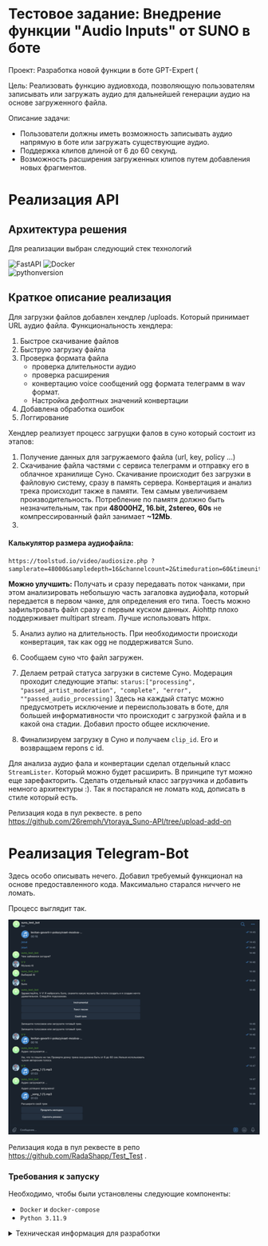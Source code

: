 
# Тестовое задание: Внедрение функции "Audio Inputs" от SUNO в боте

Проект: Разработка новой функции в боте GPT-Expert (

Цель: Реализовать функцию аудиовхода, позволяющую пользователям записывать или загружать аудио для дальнейшей генерации аудио на основе загруженного файла.

 Описание задачи:
   - Пользователи должны иметь возможность записывать аудио напрямую в боте или загружать существующие аудио.
   - Поддержка клипов длиной от 6 до 60 секунд.
   - Возможность расширения загруженных клипов путем добавления новых фрагментов.

# Реализация API
## Архитектура решения 

Для реализации выбран следующий стек технологий   

![FastAPI](https://img.shields.io/badge/FastAPI-005571?style=for-the-badge&logo=fastapi)
![Docker](https://img.shields.io/badge/docker-%230db7ed.svg?style=for-the-badge&logo=docker&logoColor=white)  
![pythonversion](https://img.shields.io/badge/python-%3E%3D3.11.9-blue)  

## Краткое описание реализация

Для загрузки файлов добавлен хендлер /uploads. Который принимает URL аудио файла.
Функциональность хендлера:
1. Быстрое скачивание файлов
2. Быструю загрузку файла 
3. Проверка формата файла
   - проверка длительности аудио
   - проверка расширения
   - конвертацию voice сообщений ogg формата телеграмм в wav формат.
   - Настройка дефолтных значений конвертации
5. Добавлена обработка ошибок
6. Логгирование

Хендлер реализует процесс загрущки фалов в суно который состоит из этапов:
1. Получение данных для загружаемого файла (url, key, policy ...)
2. Скачивание файла частями с сервиса телеграмм и отправку его в облачное хранилище Суно.
Скачивание происходит без загрузки в файловую систему, сразу в память сервера. Конвертация и анализ трека происходит также в памяти. Тем самым увеличиваем производительность. Потребление по памятя должно быть незначительным, так при **48000HZ, 16.bit, 2stereo, 60s** не компрессированный файл занимает **~12МЬ**.
3. 
#### Калькулятор размера аудиофайла:
    https://toolstud.io/video/audiosize.php ?samplerate=48000&sampledepth=16&channelcount=2&timeduration=60&timeunit=seconds

**Можно улучшить:** Получать и сразу передавать поток чанками, при этом анализировать небольшую часть загаловка аудиофала, который передается в первом чанке, для oпределения его типа. Тоесть можно зафильтровать файл сразу с первым куском данных. Aiohttp плохо поддерживает multipart stream. Лучше использовать httpx.

5. Анализ аулио на длительность. При необходимости происходи конвертация, так как ogg не поддерживатся Suno.

4. Сообщаем суно что файл загружен.
5. Делаем ретрай статуса загрузки в системе Суно. Модерация проходит следующие этапы:
`starus:["processing", "passed_artist_moderation", "complete", "error", ""passed_audio_processing]`
Здесь на каждый статус можно предусмотреть исключение и переиспользовать в боте, для большей информативности что происходит с загрузкой файла и в какой она стадии. Добавил просто общее исключение.
6. Финализируем загрузку в Суно и получаем `clip_id`. Его и возвращаем repons с id.

Для анализа аудио фала и конвертации сделал отдельный класс `StreamLister`. Который можно будет расширить. В принципе тут можно еще зарефакторить. Сделать отдельный класс загрузчика и добавить немного архитектуры :). Так я постарался не ломать код, дописать в стиле который есть.

Релизация кода в пул реквесте. в репо https://github.com/26remph/Vtoraya_Suno-API/tree/upload-add-on

# Реализация Telegram-Bot

Здесь особо описывать нечего. Добавил требуемый функционал на основе предоставленного кода. Максимально старался ниччего не ломать.

Процесс выглядит так.  

![tg-bot.png](data%2Ftg-bot.png)

Релизация кода в пул реквесте в репо https://github.com/RadaShapp/Test_Test
.

### Требования к запуску

Необходимо, чтобы были установлены следующие компоненты:

- `Docker` и `docker-compose`
- `Python 3.11.9`



<details><summary> Техническая информация для разработки </summary>
<p>


# Suno API add-on

## Upload

POST https://studio-api.suno.ai/api/uploads/audio/

### Headers
Authorization: Bearer
"Key-id"

### payload
```json
{
  "extension": "mp3"
}
```

### response

Content-Encoding: br

```json
{
    "id": "03ee986b-64f5-4450-b35e-b4a188eb7d40",
    "url": "https://suno-uploads.s3.amazonaws.com/",
    "fields": {
        "Content-Type": "audio/mpeg",
        "key": "raw_uploads/03ee986b-64f5-4450-b35e-b4a188eb7d40.mp3",
        "AWSAccessKeyId": "AKIA2V4GXGDKJMTPWLXO",
        "policy": "eyJleHBpcmF0aW9uIjogIjIwMjQtMDgtMjBUMTc6MDU6MzhaIiwgImNvbmRpdGlvbnMiOiBbWyJjb250ZW50LWxlbmd0aC1yYW5nZSIsIDAsIDEwNDg1NzYwMF0sIFsic3RhcnRzLXdpdGgiLCAiJENvbnRlbnQtVHlwZSIsICJhdWRpby9tcGVnIl0sIHsiYnVja2V0IjogInN1bm8tdXBsb2FkcyJ9LCB7ImtleSI6ICJyYXdfdXBsb2Fkcy8wM2VlOTg2Yi02NGY1LTQ0NTAtYjM1ZS1iNGExODhlYjdkNDAubXAzIn1dfQ==",
        "signature": "7fEUl0iKObc9sByYN41GkziYERo="
    },
    "is_file_uploaded": false
}
```

---
## S3 upload
POST https://suno-uploads.s3.amazonaws.com/
### Headers
`
POST / HTTP/1.1
Accept: */*
Accept-Encoding: gzip, deflate, br, zstd
Accept-Language: ru,en;q=0.9
Cache-Control: no-cache
Connection: keep-alive
Content-Length: 169475
Content-Type: multipart/form-data; boundary=----WebKitFormBoundary5qvgBUgD9SnzhqKg
Host: suno-uploads.s3.amazonaws.com
Origin: https://suno.com
Pragma: no-cache
Referer: https://suno.com/
Sec-Fetch-Dest: empty
Sec-Fetch-Mode: cors
Sec-Fetch-Site: cross-site
User-Agent: Mozilla/5.0 (Macintosh; Intel Mac OS X 10_15_7) AppleWebKit/537.36 (KHTML, like Gecko) Chrome/126.0.0.0 YaBrowser/24.7.0.0 Safari/537.36
sec-ch-ua: "Not/A)Brand";v="8", "Chromium";v="126", "YaBrowser";v="24.7", "Yowser";v="2.5"
sec-ch-ua-mobile: ?0
sec-ch-ua-platform: "macOS"
`
### Payload
`Content-Type: audio/mpeg
key: raw_uploads/03ee986b-64f5-4450-b35e-b4a188eb7d40.mp3
AWSAccessKeyId: AKIA2V4GXGDKJMTPWLXO
policy: eyJleHBpcmF0aW9uIjogIjIwMjQtMDgtMjBUMTc6MDU6MzhaIiwgImNvbmRpdGlvbnMiOiBbWyJjb250ZW50LWxlbmd0aC1yYW5nZSIsIDAsIDEwNDg1NzYwMF0sIFsic3RhcnRzLXdpdGgiLCAiJENvbnRlbnQtVHlwZSIsICJhdWRpby9tcGVnIl0sIHsiYnVja2V0IjogInN1bm8tdXBsb2FkcyJ9LCB7ImtleSI6ICJyYXdfdXBsb2Fkcy8wM2VlOTg2Yi02NGY1LTQ0NTAtYjM1ZS1iNGExODhlYjdkNDAubXAzIn1dfQ==
signature: 7fEUl0iKObc9sByYN41GkziYERo=
file: (binary)`

---
## Upload finish

POST https://studio-api.suno.ai/api/uploads/audio/03ee986b-64f5-4450-b35e-b4a188eb7d40/upload-finish/
### payload
```json
{
  "upload_type": "file_upload",
  "upload_filename": "sample-test2.mp3"
}
```

---
## GET status
GET https://studio-api.suno.ai/api/uploads/audio/03ee986b-64f5-4450-b35e-b4a188eb7d40/

[//]: # (starus:["processing", "passed_artist_moderation", "complete", "error", ""passed_audio_processing])
### response
```json
{
    "id": "03ee986b-64f5-4450-b35e-b4a188eb7d40",
    "status": "complete",
    "error_message": null,
    "s3_id": "m_14e88b8f-8d0b-4b2b-a9ea-c822c9572b41",
    "title": "sample-track3",
    "image_url": "https://cdn2.suno.ai/image_14e88b8f-8d0b-4b2b-a9ea-c822c9572b41.jpeg"
}
```
## Initialize clip

POST https://studio-api.suno.ai/api/uploads/audio/03ee986b-64f5-4450-b35e-b4a188eb7d40/initialize-clip/

### response
```json
{"clip_id": "14e88b8f-8d0b-4b2b-a9ea-c822c9572b41"}
```

---

## FEED presets
[//]: # (track_id: f8af2469-78a2-4588-a69c-0c13c08b2196)
GET https://studio-api.suno.ai/api/feed/v2?page=0
response = {...} 


## Generate
POST https://studio-api.suno.ai/api/gen/f8af2469-78a2-4588-a69c-0c13c08b2196/increment_play_count/v2
```json
{
  "sample_factor": 1
}
```

POST https://studio-api.suno.ai/api/generate/v2/
### payload
```json
{
  "prompt": "That Arizona sky\nBurnin' in your eyes\nYou look at me and babe I wanna catch on fire\nIt’s buried in my soul\nLike California gold\nYou found the light in me that I couldn’t find",
  "generation_type": "TEXT",
  "tags": "soul country",
  "negative_tags": "",
  "mv": "chirp-v3-5-upload",
  "title": "Always Remember",
  "continue_clip_id": "f8af2469-78a2-4588-a69c-0c13c08b2196",
  "continue_at": 25.200000000000003,
  "infill_start_s": null,
  "infill_end_s": null
}
```

### response
```json
{
    "id": "cffc3660-0409-4378-865f-16d9ae36efad",
    "clips": [
        {
            "id": "9ed699f0-a2fe-43e5-bd9d-5b0c00ff525d",
            "video_url": "",
            "audio_url": "",
            "image_url": null,
            "image_large_url": null,
            "is_video_pending": false,
            "major_model_version": "v3",
            "model_name": "chirp-v3",
            "metadata": {
                "tags": "soul country",
                "negative_tags": "",
                "prompt": "That Arizona sky\nBurnin' in your eyes\nYou look at me and babe I wanna catch on fire\nIt\u2019s buried in my soul\nLike California gold\nYou found the light in me that I couldn\u2019t find",
                "gpt_description_prompt": null,
                "audio_prompt_id": "m_f8af2469-78a2-4588-a69c-0c13c08b2196",
                "history": [
                    {
                        "id": "m_f8af2469-78a2-4588-a69c-0c13c08b2196",
                        "continue_at": 25.200000000000003,
                        "type": "upload",
                        "source": "web",
                        "infill": false
                    }
                ],
                "concat_history": null,
                "stem_from_id": null,
                "type": "gen",
                "duration": null,
                "refund_credits": null,
                "stream": true,
                "infill": false,
                "has_vocal": false,
                "is_audio_upload_tos_accepted": true,
                "error_type": null,
                "error_message": null,
                "configurations": null,
                "artist_clip_id": null,
                "cover_clip_id": null
            },
            "is_liked": false,
            "user_id": "39572d22-15e6-4182-9078-35600c847b17",
            "display_name": "SpectralFrequencies814",
            "handle": "spectralfrequencies814",
            "is_handle_updated": false,
            "avatar_image_url": "https://cdn1.suno.ai/defaultPink.webp",
            "is_trashed": false,
            "reaction": null,
            "created_at": "2024-08-20T14:46:42.482Z",
            "status": "submitted",
            "title": "Always Remember",
            "play_count": 0,
            "upvote_count": 0,
            "is_public": false
        },
        {
            "id": "11caca94-8c67-4608-9c0d-330afacffa6d",
            "video_url": "",
            "audio_url": "",
            "image_url": null,
            "image_large_url": null,
            "is_video_pending": false,
            "major_model_version": "v3",
            "model_name": "chirp-v3",
            "metadata": {
                "tags": "soul country",
                "negative_tags": "",
                "prompt": "That Arizona sky\nBurnin' in your eyes\nYou look at me and babe I wanna catch on fire\nIt\u2019s buried in my soul\nLike California gold\nYou found the light in me that I couldn\u2019t find",
                "gpt_description_prompt": null,
                "audio_prompt_id": "m_f8af2469-78a2-4588-a69c-0c13c08b2196",
                "history": [
                    {
                        "id": "m_f8af2469-78a2-4588-a69c-0c13c08b2196",
                        "continue_at": 25.200000000000003,
                        "type": "upload",
                        "source": "web",
                        "infill": false
                    }
                ],
                "concat_history": null,
                "stem_from_id": null,
                "type": "gen",
                "duration": null,
                "refund_credits": null,
                "stream": true,
                "infill": false,
                "has_vocal": false,
                "is_audio_upload_tos_accepted": true,
                "error_type": null,
                "error_message": null,
                "configurations": null,
                "artist_clip_id": null,
                "cover_clip_id": null
            },
            "is_liked": false,
            "user_id": "39572d22-15e6-4182-9078-35600c847b17",
            "display_name": "SpectralFrequencies814",
            "handle": "spectralfrequencies814",
            "is_handle_updated": false,
            "avatar_image_url": "https://cdn1.suno.ai/defaultPink.webp",
            "is_trashed": false,
            "reaction": null,
            "created_at": "2024-08-20T14:46:42.482Z",
            "status": "submitted",
            "title": "Always Remember",
            "play_count": 0,
            "upvote_count": 0,
            "is_public": false
        }
    ],
    "metadata": {
        "tags": "soul country",
        "negative_tags": "",
        "prompt": "That Arizona sky\nBurnin' in your eyes\nYou look at me and babe I wanna catch on fire\nIt\u2019s buried in my soul\nLike California gold\nYou found the light in me that I couldn\u2019t find",
        "gpt_description_prompt": null,
        "audio_prompt_id": "m_f8af2469-78a2-4588-a69c-0c13c08b2196",
        "history": [
            {
                "id": "m_f8af2469-78a2-4588-a69c-0c13c08b2196",
                "continue_at": 25.200000000000003,
                "type": "upload",
                "source": "web",
                "infill": false
            }
        ],
        "concat_history": null,
        "stem_from_id": null,
        "type": "gen",
        "duration": null,
        "refund_credits": null,
        "stream": true,
        "infill": false,
        "has_vocal": false,
        "is_audio_upload_tos_accepted": true,
        "error_type": null,
        "error_message": null,
        "configurations": null,
        "artist_clip_id": null,
        "cover_clip_id": null
    },
    "major_model_version": "v3",
    "status": "complete",
    "created_at": "2024-08-20T14:46:42.472Z",
    "batch_size": 1
}
```
</p>
</details>